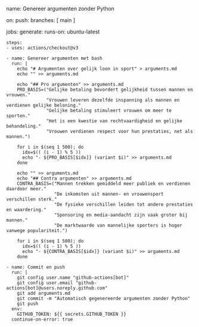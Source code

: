 name: Genereer argumenten zonder Python

on:
  push:
    branches: [ main ]

jobs:
  generate:
    runs-on: ubuntu-latest

    steps:
    - uses: actions/checkout@v3

    - name: Genereer argumenten met bash
      run: |
        echo "# Argumenten over gelijk loon in sport" > arguments.md
        echo "" >> arguments.md

        echo "## Pro argumenten" >> arguments.md
        PRO_BASIS=("Gelijke betaling bevordert gelijkheid tussen mannen en vrouwen."
                   "Vrouwen leveren dezelfde inspanning als mannen en verdienen gelijke beloning."
                   "Gelijke betaling stimuleert vrouwen om meer te sporten."
                   "Het is een kwestie van rechtvaardigheid en gelijke behandeling."
                   "Vrouwen verdienen respect voor hun prestaties, net als mannen.")

        for i in $(seq 1 500); do
          idx=$(( (i - 1) % 5 ))
          echo "- ${PRO_BASIS[$idx]} (variant $i)" >> arguments.md
        done

        echo "" >> arguments.md
        echo "## Contra argumenten" >> arguments.md
        CONTRA_BASIS=("Mannen trekken gemiddeld meer publiek en verdienen daardoor meer."
                      "De inkomsten uit mannen- en vrouwensport verschillen sterk."
                      "De fysieke verschillen leiden tot andere prestaties en waardering."
                      "Sponsoring en media-aandacht zijn vaak groter bij mannen."
                      "De marktwaarde van mannelijke sporters is hoger vanwege populariteit.")

        for i in $(seq 1 500); do
          idx=$(( (i - 1) % 5 ))
          echo "- ${CONTRA_BASIS[$idx]} (variant $i)" >> arguments.md
        done

    - name: Commit en push
      run: |
        git config user.name "github-actions[bot]"
        git config user.email "github-actions[bot]@users.noreply.github.com"
        git add arguments.md
        git commit -m "Automatisch gegenereerde argumenten zonder Python"
        git push
      env:
        GITHUB_TOKEN: ${{ secrets.GITHUB_TOKEN }}
      continue-on-error: true
